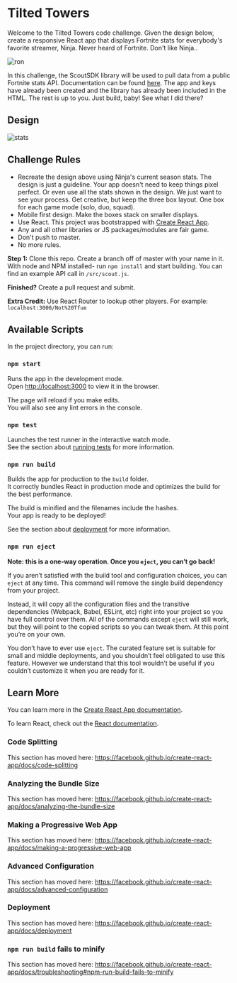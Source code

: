 # Tilted Towers

Welcome to the Tilted Towers code challenge. Given the design below, create a responsive React app that displays Fortnite stats for everybody's favorite streamer, Ninja. Never heard of Fortnite. Don't like Ninja..

![ron](https://user-images.githubusercontent.com/1694414/51520602-fdd13b00-1dd8-11e9-8ae9-9e326ede167b.gif)

In this challenge, the ScoutSDK library will be used to pull data from a public Fortnite stats API. Documentation can be found [here](https://www.scoutsdk.com/developers/docs/getting-started/web). The app and keys have already been created and the library has already been included in the HTML. The rest is up to you. Just build, baby! See what I did there?

## Design
![stats](https://user-images.githubusercontent.com/1694414/51521378-50135b80-1ddb-11e9-933d-90ba254887e3.png)

## Challenge Rules
* Recreate the design above using Ninja's current season stats. The design is just a guideline. Your app doesn't need to keep things pixel perfect. Or even use all the stats shown in the design. We just want to see your process. Get creative, but keep the three box layout. One box for each game mode (solo, duo, squad).
* Mobile first design. Make the boxes stack on smaller displays.
* Use React. This project was bootstrapped with [Create React App](https://github.com/facebook/create-react-app).
* Any and all other libraries or JS packages/modules are fair game.
* Don't push to master.
* No more rules.

__Step 1:__ Clone this repo. Create a branch off of master with your name in it. With node and NPM installed- run `npm install` and start building. You can find an example API call in `/src/scout.js`.

__Finished?__ Create a pull request and submit.

__Extra Credit:__ Use React Router to lookup other players. For example: `localhost:3000/Not%20Tfue`

## Available Scripts

In the project directory, you can run:

### `npm start`

Runs the app in the development mode.<br>
Open [http://localhost:3000](http://localhost:3000) to view it in the browser.

The page will reload if you make edits.<br>
You will also see any lint errors in the console.

### `npm test`

Launches the test runner in the interactive watch mode.<br>
See the section about [running tests](https://facebook.github.io/create-react-app/docs/running-tests) for more information.

### `npm run build`

Builds the app for production to the `build` folder.<br>
It correctly bundles React in production mode and optimizes the build for the best performance.

The build is minified and the filenames include the hashes.<br>
Your app is ready to be deployed!

See the section about [deployment](https://facebook.github.io/create-react-app/docs/deployment) for more information.

### `npm run eject`

**Note: this is a one-way operation. Once you `eject`, you can’t go back!**

If you aren’t satisfied with the build tool and configuration choices, you can `eject` at any time. This command will remove the single build dependency from your project.

Instead, it will copy all the configuration files and the transitive dependencies (Webpack, Babel, ESLint, etc) right into your project so you have full control over them. All of the commands except `eject` will still work, but they will point to the copied scripts so you can tweak them. At this point you’re on your own.

You don’t have to ever use `eject`. The curated feature set is suitable for small and middle deployments, and you shouldn’t feel obligated to use this feature. However we understand that this tool wouldn’t be useful if you couldn’t customize it when you are ready for it.

## Learn More

You can learn more in the [Create React App documentation](https://facebook.github.io/create-react-app/docs/getting-started).

To learn React, check out the [React documentation](https://reactjs.org/).

### Code Splitting

This section has moved here: https://facebook.github.io/create-react-app/docs/code-splitting

### Analyzing the Bundle Size

This section has moved here: https://facebook.github.io/create-react-app/docs/analyzing-the-bundle-size

### Making a Progressive Web App

This section has moved here: https://facebook.github.io/create-react-app/docs/making-a-progressive-web-app

### Advanced Configuration

This section has moved here: https://facebook.github.io/create-react-app/docs/advanced-configuration

### Deployment

This section has moved here: https://facebook.github.io/create-react-app/docs/deployment

### `npm run build` fails to minify

This section has moved here: https://facebook.github.io/create-react-app/docs/troubleshooting#npm-run-build-fails-to-minify
